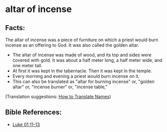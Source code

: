 # altar of incense #

## Facts: ##

The altar of incense was a piece of furniture on which a priest would burn incense as an offering to God. It was also called the golden altar.

 * The altar of incense was made of wood, and its top and sides were covered with gold. It was about a half meter long, a half meter wide, and one meter tall.
 * At first it was kept in the tabernacle. Then it was kept in the temple. 
 * Every morning and evening a priest would burn incense on it.
 * This can also be translated as "altar for burning incense" or, "golden altar" or, "incense burner" or, "incense table,"

(Translation suggestions: [How to Translate Names](en/ta-vol1/translate/man/translate-names))



## Bible References: ##

* [Luke 01:11-13](en/tn/luk/help/01/11)